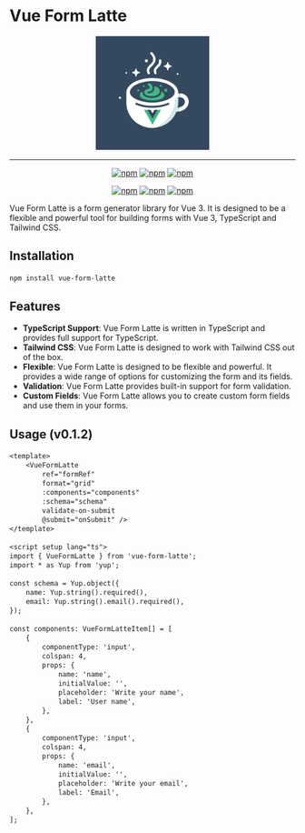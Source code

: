 # Vue Form Latte

<div id="header" align="center">
<img src='public/logo-v2.png' width='200' />

<hr />

[![npm](https://img.shields.io/npm/v/vue-form-latte)](https://www.npmjs.com/package/vue-form-latte)
[![npm](https://img.shields.io/npm/dt/vue-form-latte)](https://www.npmjs.com/package/vue-form-latte)
[![npm](https://img.shields.io/npm/l/vue-form-latte)](https://www.npmjs.com/package/vue-form-latte)

[![npm](https://img.shields.io/badge/Tailwind_CSS-38B2AC?style=for-the-badge&logo=tailwind-css&logoColor=white)](https://www.npmjs.com/package/vue-form-latte)
[![npm](https://img.shields.io/badge/Vue.js-35495E?style=for-the-badge&logo=vue.js&logoColor=4FC08D)](https://www.npmjs.com/package/vue-form-latte)
[![npm](https://img.shields.io/badge/TypeScript-007ACC?style=for-the-badge&logo=typescript&logoColor=white)](https://www.npmjs.com/package/vue-form-latte)

</div>

Vue Form Latte is a form generator library for Vue 3. It is designed to be a flexible and powerful tool for building forms with Vue 3, TypeScript and Tailwind CSS.

## Installation

```bash
npm install vue-form-latte
```

## Features

- **TypeScript Support**: Vue Form Latte is written in TypeScript and provides full support for TypeScript.
- **Tailwind CSS**: Vue Form Latte is designed to work with Tailwind CSS out of the box.
- **Flexible**: Vue Form Latte is designed to be flexible and powerful. It provides a wide range of options for customizing the form and its fields.
- **Validation**: Vue Form Latte provides built-in support for form validation.
- **Custom Fields**: Vue Form Latte allows you to create custom form fields and use them in your forms.

## Usage (v0.1.2)

```vue
<template>
	<VueFormLatte
		ref="formRef"
		format="grid"
		:components="components"
		:schema="schema"
		validate-on-submit
		@submit="onSubmit" />
</template>

<script setup lang="ts">
import { VueFormLatte } from 'vue-form-latte';
import * as Yup from 'yup';

const schema = Yup.object({
    name: Yup.string().required(),
    email: Yup.string().email().required(),
});

const components: VueFormLatteItem[] = [
    {
		componentType: 'input',
		colspan: 4,
		props: {
			name: 'name',
			initialValue: '',
			placeholder: 'Write your name',
			label: 'User name',
		},
    },
    {
        componentType: 'input',
        colspan: 4,
        props: {
            name: 'email',
            initialValue: '',
            placeholder: 'Write your email',
            label: 'Email',
        },
    },
];
```
